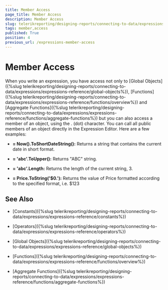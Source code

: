 ```yaml
---
title: Member Access
page_title: Member Access 
description: Member Access
slug: telerikreporting/designing-reports/connecting-to-data/expressions/expressions-reference/member-access
tags: member,access
published: True
position: 4
previous_url: /expressions-member-access
---
```


# Member Access



When you write an expression, you have access not only to [Global Objects]({%slug telerikreporting/designing-reports/connecting-to-data/expressions/expressions-reference/global-objects%}),            [Functions]({%slug telerikreporting/designing-reports/connecting-to-data/expressions/expressions-reference/functions/overview%}) and [Aggregate Functions]({%slug telerikreporting/designing-reports/connecting-to-data/expressions/expressions-reference/functions/aggregate-functions%})         but you can also access a member of an object, using the . (dot) character. You can call all public members of an object directly         in the Expression Editor. Here are a few examples:                   

*  __= Now().ToShortDateString():__  Returns a string that contains the current date in short format.

*  __= 'abc'.ToUpper():__  Returns "ABC" string.

*  __= 'abc'.Length:__  Returns the length of the current string, 3.

*  __= Price.ToString('$0.'):__  Returns the value of Price formatted according to the specified format, i.e. $123

## See Also

 * [Constants]({%slug telerikreporting/designing-reports/connecting-to-data/expressions/expressions-reference/constants%})

 * [Operators]({%slug telerikreporting/designing-reports/connecting-to-data/expressions/expressions-reference/operators%})

 * [Global Objects]({%slug telerikreporting/designing-reports/connecting-to-data/expressions/expressions-reference/global-objects%})

 * [Functions]({%slug telerikreporting/designing-reports/connecting-to-data/expressions/expressions-reference/functions/overview%})

 * [Aggregate Functions]({%slug telerikreporting/designing-reports/connecting-to-data/expressions/expressions-reference/functions/aggregate-functions%})
